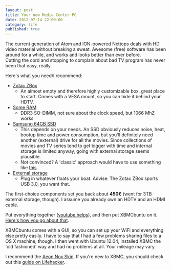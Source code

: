 ```yaml
---
layout: post
title: Your new Media Center PC
date: 2012-07-14 22:00:00
category: life
published: true
---
```


The current generation of Atom and ION-powered Nettops deals with HD video material without breaking a sweat. Awesome (free) software has been around for a while, and works and looks better than ever before.  
Cutting the cord and stopping to complain about bad TV program has never been that easy, really.

Here's what you need/I recommend: 

* [Zotac ZBox](http://www.amazon.de/Zotac-Barebone-PC-Intel-DDR3-800-supported/dp/B004LOAO66/ref=sr_1_4?ie=UTF8&qid=1342192465&sr=8-4)
  * An almost empty and therefore highly customizable box, great place to start. Comes with a VESA mount, so you can hide it behind your HDTV.
* [Some RAM](http://www.amazon.de/Channel-Hynix-Original-DDR3-1333-PC3-10600S/dp/B004P8FK1W/ref=sr_1_9?ie=UTF8&qid=1342294864&sr=8-9)
  * DDR3 SO-DIMM, not sure about the clock speed, but 1066 MhZ works
* [Samsung 64GB SSD](http://www.amazon.de/gp/product/B007BBQPBO/ref=noref?ie=UTF8&psc=1&s=computers)
  * This depends on your needs. An SSD obviously reduces noise, heat, bootup time and power consumption, but you'll definitely need another (external) drive for all the movies. Since collections of movies and TV series tend to get bigger with time and internal storage is limited anyway, going with external storage seems plausible. 
  * Not convinced? A 'classic' approach would have to use something like [this](http://www.amazon.de/Western-Digital-WD7500BPKT-Scorpio-Festplatte/dp/B004I9J5OG/ref=sr_1_1?ie=UTF8&qid=1342194381&sr=8-1).
* [External storage](http://www.amazon.de/gp/product/B004445JH2/ref=noref?ie=UTF8&psc=1&s=computers)
  * Plug in whatever floats your boat. Advise: The Zotac ZBox sports USB 3.0, you want that.

The first-choice components set you back about **450€** (went for 3TB external storage, though). I assume you already own an HDTV and an HDMI cable.

Put everything together ([youtube helps](http://www.youtube.com/watch?v=aLMHMTVQCio)), and then put XBMCbuntu on it. [Here's how you go about that](http://wiki.xbmc.org/index.php?title=XBMCbuntu#How_To_Install_XBMCbuntu).

XBMCbuntu comes with a GUI, so you can set up your WiFi and everything else pretty easily. I have to say that I had a few problems sharing files to a OS X machine, though. I then went with Ubuntu 12.04, installed XBMC the 'old fashioned' way and had no problems at all. Your mileage may vary. 

I recommend the [Aeon Nox Skin](http://wiki.xbmc.org/index.php?title=Add-on:Aeon_Nox). If you're new to XBMC, you should check out this [guide on Lifehacker](http://lifehacker.com/5900626/create-a-kickass-seamless-play+everything-media-center-the-complete-guide).